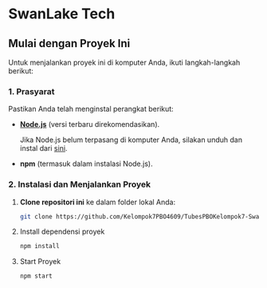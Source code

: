 # SwanLake Tech

##  Mulai dengan Proyek Ini

Untuk menjalankan proyek ini di komputer Anda, ikuti langkah-langkah berikut:

### 1. Prasyarat

Pastikan Anda telah menginstal perangkat berikut:

- **[Node.js](https://nodejs.org/)** (versi terbaru direkomendasikan).

  Jika Node.js belum terpasang di komputer Anda, silakan unduh dan instal dari [sini](https://nodejs.org/).

- **npm** (termasuk dalam instalasi Node.js).

### 2. Instalasi dan Menjalankan Proyek

1. **Clone repositori ini** ke dalam folder lokal Anda:

   ```bash
   git clone https://github.com/Kelompok7PBO4609/TubesPBOKelompok7-SwanLake-Tech-.git

2. Install dependensi proyek
   ```bash
   npm install

3. Start Proyek

   ```bash
   npm start
   
